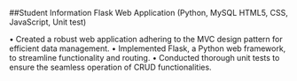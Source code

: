 ##Student Information Flask Web Application (Python, MySQL HTML5, CSS, JavaScript, Unit test)


•	Created a robust web application adhering to the MVC design pattern for efficient data management.
•	Implemented Flask, a Python web framework, to streamline functionality and routing.
•	Conducted thorough unit tests to ensure the seamless operation of CRUD functionalities.

